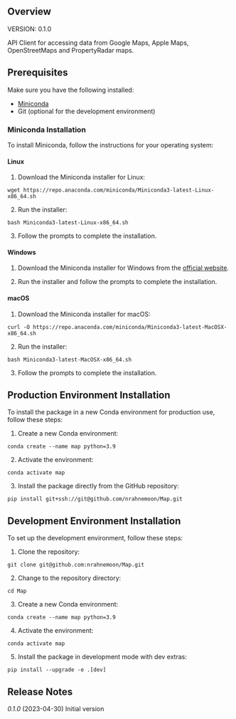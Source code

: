 ## Overview

VERSION: 0.1.0

API Client for accessing data from Google Maps, Apple Maps, OpenStreetMaps and PropertyRadar maps.

## Prerequisites

Make sure you have the following installed:

- [Miniconda](https://docs.conda.io/en/latest/miniconda.html)
- Git (optional for the development environment)

### Miniconda Installation

To install Miniconda, follow the instructions for your operating system:

#### Linux

1. Download the Miniconda installer for Linux:
```
wget https://repo.anaconda.com/miniconda/Miniconda3-latest-Linux-x86_64.sh
```

2. Run the installer:

```
bash Miniconda3-latest-Linux-x86_64.sh
```

3. Follow the prompts to complete the installation.

#### Windows

1. Download the Miniconda installer for Windows from the [official website](https://docs.conda.io/en/latest/miniconda.html).

2. Run the installer and follow the prompts to complete the installation.

#### macOS

1. Download the Miniconda installer for macOS:

```
curl -O https://repo.anaconda.com/miniconda/Miniconda3-latest-MacOSX-x86_64.sh
```

2. Run the installer:
```
bash Miniconda3-latest-MacOSX-x86_64.sh
```

3. Follow the prompts to complete the installation.

## Production Environment Installation

To install the package in a new Conda environment for production use, follow these steps:

1. Create a new Conda environment:

```
conda create --name map python=3.9
```

2. Activate the environment:
```
conda activate map
```

3. Install the package directly from the GitHub repository:
```
pip install git+ssh://git@github.com/nrahnemoon/Map.git
```

## Development Environment Installation

To set up the development environment, follow these steps:

1. Clone the repository:
```
git clone git@github.com:nrahnemoon/Map.git
```

2. Change to the repository directory:
```
cd Map
```

3. Create a new Conda environment:
```
conda create --name map python=3.9
```

4. Activate the environment:
```
conda activate map
```

5. Install the package in development mode with dev extras:
```
pip install --upgrade -e .[dev]
```

## Release Notes


*0.1.0* (2023-04-30) Initial version
